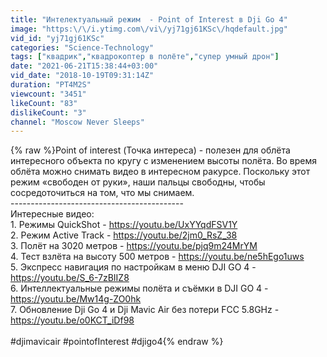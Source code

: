 ```yaml
---
title: "Интелектуальный режим  - Point of Interest в Dji Go 4"
image: "https:\/\/i.ytimg.com\/vi\/yj71gj61KSc\/hqdefault.jpg"
vid_id: "yj71gj61KSc"
categories: "Science-Technology"
tags: ["квадрик","квадрокоптер в полёте","супер умный дрон"]
date: "2021-06-21T15:38:44+03:00"
vid_date: "2018-10-19T09:31:14Z"
duration: "PT4M2S"
viewcount: "3451"
likeCount: "83"
dislikeCount: "3"
channel: "Moscow Never Sleeps"
---
```

{% raw %}Point of interest (Точка интереса) - полезен для облёта интересного объекта по кругу с изменением высоты полёта. Во время облёта можно снимать видео в интересном ракурсе. Поскольку этот режим «свободен от руки», наши пальцы свободны, чтобы сосредоточиться на том, что мы снимаем.<br />-------------------------------------------<br />Интересные видео:<br />1. Режимы QuickShot  - <a rel="nofollow" target="blank" href="https://youtu.be/UxYYqdFSV1Y">https://youtu.be/UxYYqdFSV1Y</a><br />2. Режим Active Track - <a rel="nofollow" target="blank" href="https://youtu.be/2jm0_RsZ_38">https://youtu.be/2jm0_RsZ_38</a><br />3. Полёт на 3020 метров  - <a rel="nofollow" target="blank" href="https://youtu.be/pjq9m24MrYM">https://youtu.be/pjq9m24MrYM</a><br />4. Тест взлёта на высоту 500 метров - <a rel="nofollow" target="blank" href="https://youtu.be/ne5hEgo1uws">https://youtu.be/ne5hEgo1uws</a><br />5. Экспресс навигация по настройкам в меню DJI GO 4  - <a rel="nofollow" target="blank" href="https://youtu.be/S_6-7zBIIZ8">https://youtu.be/S_6-7zBIIZ8</a><br />6. Интеллектуальные режимы полёта и съёмки в DJI GO 4 - <a rel="nofollow" target="blank" href="https://youtu.be/Mw14g-ZO0hk">https://youtu.be/Mw14g-ZO0hk</a><br />7. Обновление Dji Go 4 и Dji Mavic Air без потери FCC 5.8GHz - <a rel="nofollow" target="blank" href="https://youtu.be/o0KCT_iDf98">https://youtu.be/o0KCT_iDf98</a><br /><br />#djimavicair #pointofInterest #djigo4{% endraw %}
